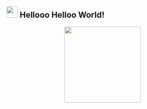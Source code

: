 ## <img src="https://raw.githubusercontent.com/iampavangandhi/iampavangandhi/master/gifs/Hi.gif" width="30px"> Hellooo Helloo World! </h2>

<div align="center">
<img src="https://user-images.githubusercontent.com/57760416/145292460-e0dfd336-3359-4753-a7d7-6d32f31e1c1c.gif" width="200px" />
</div>




